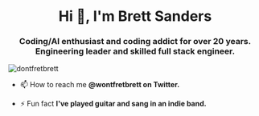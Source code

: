 <h1 align="center">Hi 👋, I'm Brett Sanders</h1>
<h3 align="center">Coding/AI enthusiast and coding addict for over 20 years. Engineering leader and skilled full stack engineer.</h3>
<p align="left"> <img src="https://komarev.com/ghpvc/?username=dontfretbrett" alt="dontfretbrett" /> </p>

- 📫 How to reach me **@wontfretbrett on Twitter.**

- ⚡ Fun fact **I've played guitar and sang in an indie band.**
